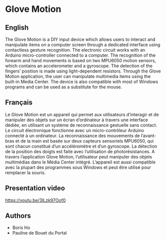 # Glove Motion

## English

The Glove Motion is a DIY input device which allows users to interact and manipulate items on a computer screen through a dedicated interface using contactless gesture recognition. The electronic circuit works with an Arduino micro-controller connected to a computer. The recognition of the forearm and hand movements is based on two MPU6050 motion sensors, which contains an accelerometer and a gyroscope. The detection of the fingers’ position is made using light-dependent resistors. Through the Glove Motion application, the user can manipulate multimedia items using the built-in Media Center. The device is also compatible with most of Windows programs and can be used as a substitute for the mouse.

## Français

Le Glove Motion est un appareil qui permet aux utilisateurs d’interagir et de manipuler des objets sur un écran d’ordinateur à travers une interface dédiée, en utilisant un système de reconnaissance gestuelle sans contact. Le circuit électronique fonctionne avec un micro-contrôleur Arduino connecté à un ordinateur. La reconnaissance des mouvements de l’avant-bras et de la main est basée sur deux capteurs sensoriels MPU6050, qui sont chacun constitué d’un accéléromètre et d’un gyroscope. La détection de la position des doigts est faite avec l’utilisation de photorésistances. A travers l’application Glove Motion, l’utilisateur peut manipuler des objets multimédias dans le Média Center intégré. L’appareil est aussi compatible avec la plupart des programmes sous Windows et peut être utilisé pour remplacer la souris.

## Presentation video

https://youtu.be/3lLzk97Oof0

## Authors

- Boris Ho
- Pauline de Bouet du Portal
